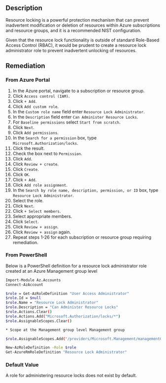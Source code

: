 ## Description

Resource locking is a powerful protection mechanism that can prevent inadvertent modification or deletion of resources within Azure subscriptions and resource groups, and it is a recommended NIST configuration.

Given that the resource lock functionality is outside of standard Role-Based Access Control (RBAC), it would be prudent to create a resource lock administrator role to prevent inadvertent unlocking of resources.

## Remediation

### From Azure Portal

1. In the Azure portal, navigate to a subscription or resource group.
2. Click `Access control (IAM)`.
3. Click `+ Add`.
4. Click `Add custom role`.
5. In the `Custom role name` field enter `Resource Lock Administrator`.
6. In the `Description` field enter `Can Administer Resource Locks`.
7. For `Baseline permissions` select `Start from scratch`.
8. Click `Next`.
9. Click `Add permissions`.
10. In the `Search for a permission` box, type `Microsoft.Authorization/locks`.
11. Click the result.
12. Check the box next to `Permission`.
13. Click `Add`.
14. Click `Review + create`.
15. Click `Create`.
16. Click `OK`.
17. Click `+ Add`.
18. Click `Add role assignment`.
19. In the `Search by role name, description, permission, or ID` box, type `Resource Lock Administrator`.
20. Select the role.
21. Click `Next`.
22. Click `+ Select members`.
23. Select appropriate members.
24. Click `Select`.
25. Click `Review + assign`.
26. Click `Review + assign` again.
27. Repeat steps 1-26 for each subscription or resource group requiring remediation.

### From PowerShell

Below is a PowerShell definition for a resource lock administrator role created at an Azure Management group level

```bash
Import-Module Az.Accounts
Connect-AzAccount

$role = Get-AzRoleDefinition "User Access Administrator"
$role.Id = $null
$role.Name = "Resource Lock Administrator"
$role.Description = "Can Administer Resource Locks"
$role.Actions.Clear()
$role.Actions.Add("Microsoft.Authorization/locks/*")
$role.AssignableScopes.Clear()

* Scope at the Management group level Management group

$role.AssignableScopes.Add("/providers/Microsoft.Management/managementGroups/MG-Name")

New-AzRoleDefinition -Role $role
Get-AzureRmRoleDefinition "Resource Lock Administrator"
```

### Default Value

A role for administering resource locks does not exist by default.

